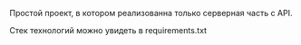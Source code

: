 Простой проект, в котором реализованна только серверная часть с API.

Стек технологий можно увидеть в requirements.txt
